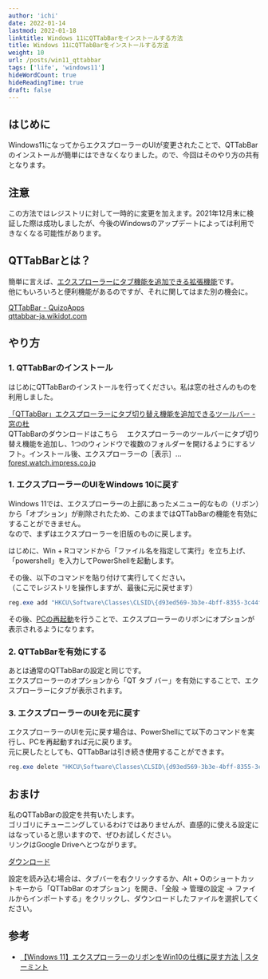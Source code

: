 ```yaml
---
author: 'ichi'
date: 2022-01-14
lastmod: 2022-01-18
linktitle: Windows 11にQTTabBarをインストールする方法
title: Windows 11にQTTabBarをインストールする方法
weight: 10
url: /posts/win11_qttabbar
tags: ['life', 'windows11']
hideWordCount: true
hideReadingTime: true
draft: false
---
```


## はじめに

Windows11になってからエクスプローラーのUIが変更されたことで、QTTabBarのインストールが簡単にはできなくなりました。ので、今回はそのやり方の共有となります。

## 注意

<span class="positive">この方法ではレジストリに対して一時的に変更を加えます。2021年12月末に検証した際は成功しましたが、今後のWindowsのアップデートによっては利用できなくなる可能性があります。</span>

## QTTabBarとは？

簡単に言えば、<u>エクスプローラーにタブ機能を追加できる拡張機能</u>です。  
他にもいろいろと便利機能があるのですが、それに関してはまた別の機会に。

<div class="link-card"><div class="link-card-thumbnail"><a href="http://qttabbar-ja.wikidot.com/" class="link-card-thumbnail-link" target="_blank" rel="noopener noreferrer"><img class="link-card-thumb-image" src="" alt=""></a></div><div class="link-card-content"><div class="link-card-title"><a href="http://qttabbar-ja.wikidot.com/" target="_blank" rel="noopener noreferrer">QTTabBar - QuizoApps</a></div><div class="link-card-excerpt"></div></div><div class="link-card-footer"><a href="http://qttabbar-ja.wikidot.com/" target="_blank" rel="noopener noreferrer"><img src="https://www.google.com/s2/favicons?domain=http://qttabbar-ja.wikidot.com/" alt="">qttabbar-ja.wikidot.com</a></div></div>


## やり方

### 1. QTTabBarのインストール

はじめにQTTabBarのインストールを行ってください。私は窓の社さんのものを利用しました。

<div class="link-card"><div class="link-card-thumbnail"><a href="https://forest.watch.impress.co.jp/library/software/qttabbar/" class="link-card-thumbnail-link" target="_blank" rel="noopener noreferrer"><img class="link-card-thumb-image" src="https://forest.watch.impress.co.jp/library/img/review/10390/qttabbar.jpg" alt=""></a></div><div class="link-card-content"><div class="link-card-title"><a href="https://forest.watch.impress.co.jp/library/software/qttabbar/" target="_blank" rel="noopener noreferrer">「QTTabBar」エクスプローラーにタブ切り替え機能を追加できるツールバー - 窓の杜</a></div><div class="link-card-excerpt">QTTabBarのダウンロードはこちら 　エクスプローラーのツールバーにタブ切り替え機能を追加し、1つのウィンドウで複数のフォルダーを開けるようにするソフト。インストール後、エクスプローラーの［表示］...</div></div><div class="link-card-footer"><a href="https://forest.watch.impress.co.jp/library/software/qttabbar/" target="_blank" rel="noopener noreferrer"><img src="https://www.google.com/s2/favicons?domain=https://forest.watch.impress.co.jp/library/software/qttabbar/" alt="">forest.watch.impress.co.jp</a></div></div>

### 1. エクスプローラーのUIをWindows 10に戻す

Windows 11では、エクスプローラーの上部にあったメニュー的なもの（リボン）から「オプション」が削除されたため、このままではQTTabBarの機能を有効にすることができません。  
なので、まずはエクスプローラーを旧版のものに戻します。

はじめに、Win + Rコマンドから「ファイル名を指定して実行」を立ち上げ、「powershell」を入力してPowerShellを起動します。

その後、以下のコマンドを貼り付けて実行してください。  
（ここでレジストリを操作しますが、最後に元に戻せます）

```powershell
reg.exe add "HKCU\Software\Classes\CLSID\{d93ed569-3b3e-4bff-8355-3c44f6a52bb5}\InprocServer32" /f /ve
```

その後、<u>PCの再起動</u>を行うことで、エクスプローラーのリボンにオプションが表示されるようになります。

### 2. QTTabBarを有効にする

あとは通常のQTTabBarの設定と同じです。  
エクスプローラーのオプションから「QT タブ バー」を有効にすることで、エクスプローラーにタブが表示されます。

### 3. エクスプローラーのUIを元に戻す

エクスプローラーのUIを元に戻す場合は、PowerShellにて以下のコマンドを実行し、PCを再起動すれば元に戻ります。  
元に戻したとしても、QTTabBarは引き続き使用することができます。

```powershell
reg.exe delete "HKCU\Software\Classes\CLSID\{d93ed569-3b3e-4bff-8355-3c44f6a52bb5}" /f
```

## おまけ

私のQTTabBarの設定を共有いたします。  
ゴリゴリにチューニングしているわけではありませんが、直感的に使える設定にはなっていると思いますので、ぜひお試しください。  
リンクはGoogle Driveへとつながります。

<a class="border" href="https://drive.google.com/file/d/1qPnj13bAMdqzYFj2f-VAOCPd4EXlOIzh/view?usp=sharing" target="_blank" rel="noopener noreferrer">ダウンロード</a>

設定を読み込む場合は、タブバーを右クリックするか、Alt + Oのショートカットキーから「QTTabBar のオプション」を開き、「全般 -> 管理の設定 -> ファイルからインポートする」をクリックし、ダウンロードしたファイルを選択してください。

## 参考

- <a class="border" href="https://starmint.net/windows11-explorer-ribbon-old-style.html" target="_blank" rel="noopener noreferrer">【Windows 11】エクスプローラーのリボンをWin10の仕様に戻す方法 | スターミント</a>
